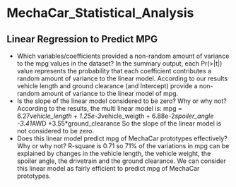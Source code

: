 # MechaCar_Statistical_Analysis

## Linear Regression to Predict MPG

- Which variables/coefficients provided a non-random amount of variance to the mpg values in the dataset?
    In the summary output, each Pr(>|t|) value represents the probability that each coefficient contributes a random amount of variance to the linear model. According to our results vehicle length and ground clearance (and Intercept) provide a non-random amount of variance to the linear model of mpg.
- Is the slope of the linear model considered to be zero? Why or why not?
    According to the results, the multi linear model is:
    mpg = 6.27*vehicle_length + 1.25e-3*vehicle_weigth + 6.88e-2*spoiler_angle -3.41*AWD +3.55*ground_clearance
    So the slope of the linear model is not considered to be zero.
- Does this linear model predict mpg of MechaCar prototypes effectively? Why or why not?
    R-square is 0.71 so 71% of the variations in mpg can be explained by changes in the vehicle length, the vehicle weight, the spoiler angle, the drivetrain and the ground clearance. We can consider this linear model as fairly efficient to predict mpg of MechaCar prototypes.


